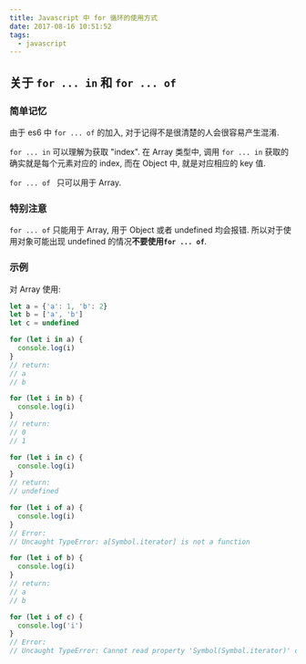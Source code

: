 ```yaml
---
title: Javascript 中 for 循环的使用方式
date: 2017-08-16 10:51:52
tags:
  - javascript
---
```


## 关于 `for ... in` 和 `for ... of`

### 简单记忆

由于 es6 中 `for ... of` 的加入, 对于记得不是很清楚的人会很容易产生混淆.

`for ... in` 可以理解为获取 "index". 在 Array 类型中, 调用 `for ... in` 获取的确实就是每个元素对应的 index, 而在 Object 中, 就是对应相应的 key 值.

`for ... of ` 只可以用于 Array.

### 特别注意

`for ... of` 只能用于 Array, 用于 Object 或者 undefined 均会报错. 所以对于使用对象可能出现 undefined 的情况**不要使用`for ... of`**.

### 示例

对 Array 使用:

```javascript
let a = {'a': 1, 'b': 2}
let b = ['a', 'b']
let c = undefined

for (let i in a) {
  console.log(i)
}
// return:
// a
// b

for (let i in b) {
  console.log(i)
}
// return:
// 0
// 1

for (let i in c) {
  console.log(i)
}
// return:
// undefined

for (let i of a) {
  console.log(i)
}
// Error:
// Uncaught TypeError: a[Symbol.iterator] is not a function

for (let i of b) {
  console.log(i)
}
// return:
// a
// b

for (let i of c) {
  console.log('i')
}
// Error:
// Uncaught TypeError: Cannot read property 'Symbol(Symbol.iterator)' of undefined
```


